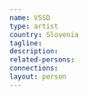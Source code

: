 ```yaml
---
name: VSSD
type: artist
country: Slovenia
tagline:
description:
related-persons:
connections:
layout: person
---
```

